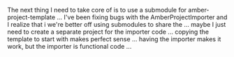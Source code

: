 The next thing I need to take core of is to use a submodule for
amber-project-template ... I've been fixing bugs with the
AmberProjectImporter and I realize that i we're better off using
submodules to share the ... maybe I just need to create a separate
project for the importer code ... copying the template to start with
makes perfect sense ... having the importer makes it work, but the
importer is functional code ...


